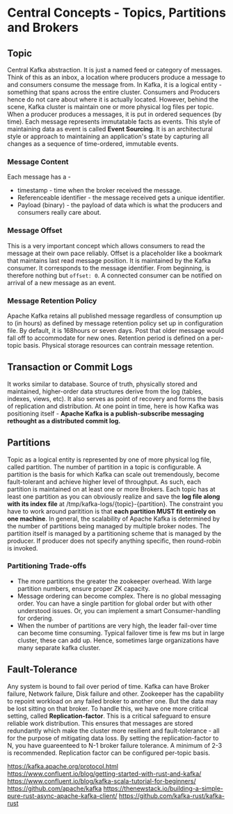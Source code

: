 # Central Concepts - Topics, Partitions and Brokers

## Topic
Central Kafka abstraction. It is just a named feed or category of messages. Think of this as an inbox, a location where producers produce a message to and consumers consume the message from. In Kafka, it is a logical entity - something that spans across the entire cluster. Consumers and Producers hence do not care about where it is actually located. However, behind the scene, Kafka cluster is maintain one or more physical log files per topic.
When a producer produces a messages, it is put in ordered sequences (by time). Each message represents immutatable facts as events. This style of maintaining data as event is called **Event Sourcing**. It is an architectural style or approach to maintaining an application's state by capturing all changes as a sequence of time-ordered, immutable events.

### Message Content
Each message has a -
* timestamp - time when the broker received the message.
* Referenceable identifier - the message received gets a unique identifier.
* Payload (binary) - the payload of data which is what the producers and consumers really care about.

### Message Offset
This is a very important concept which allows consumers to read the message at their own pace reliably. Offset is a placeholder like a bookmark that maintains last read message position. It is maintained by the Kafka consumer. It corresponds to the message identifier. From beginning, is therefore nothing but ```offset: 0```. A connected consumer can be notified on arrival of a new message as an event.

### Message Retention Policy
Apache Kafka retains all published message regardless of consumption up to (in hours) as defined by message retention policy set up in configuration file. By default, it is 168hours or seven days. Post that older message would fall off to accommodate for new ones.
Retention period is defined on a per-topic basis.
Physical storage resources can contrain message retention.

## Transaction or Commit Logs
It works similar to database. Source of truth, physically stored and maintained, higher-order data structures derive from the log (tables, indexes, views, etc). It also serves as point of recovery and forms the basis of replication and distribution. At one point in time, here is how Kafka was positioning itself -
**Apache Kafka is a publish-subscribe messaging rethought as a distributed commit log.**

## Partitions
Topic as a logical entity is represented by one of more physical log file, called partition. The number of partition in a topic is configurable. A partition is the basis for which Kafka can scale out tremendously, become fault-tolerant and achieve higher level of throughput. As such, each partition is maintained on at least one or more Brokers.
Each topic has at least one partition as you can obviously realize and save the **log file along with its index file** at /tmp/kafka-logs/{topic}-{partition}. The constraint you have to work around paritition is that **each partition MUST fit entirely on one machine**.
In general, the scalability of Apache Kafka is determined by the number of partitions being managed by multiple broker nodes. The partition itself is managed by a partitioning scheme that is managed by the producer. If producer does not specify anything specific, then round-robin is invoked.

### Partitioning Trade-offs
* The more partitions the greater the zookeeper overhead. With large partition numbers, ensure proper ZK capacity. 
* Message ordering can become complex. There is no global messaging order. You can have a single partition for global order but with other understood issues. Or, you can implement a smart Consumer-handling for ordering.
* When the number of partitions are very high, the leader fail-over time can become time consuming. Typical failover time is few ms but in large cluster, these can add up. Hence, sometimes large organizations have many separate kafka cluster.

## Fault-Tolerance
Any system is bound to fail over period of time. Kafka can have Broker failure, Network failure, Disk failure and other. Zookeeper has the capability to repoint workload on any failed broker to another one. But the data may be lost sitting on that broker. To handle this, we have one more critical setting, called **Replication-factor**. This is a critical safeguard to ensure reliable work distribution. This ensures that messages are stored redundantly which make the cluster more resilient and fault-tolerance - all for the purpose of mitigating data loss.
By setting the replication-factor to N, you have guareenteed to N-1 broker failure tolerance. A minimum of 2-3 is recommended.
Replication factor can be configured per-topic basis.


https://kafka.apache.org/protocol.html
https://www.confluent.io/blog/getting-started-with-rust-and-kafka/
https://www.confluent.io/blog/kafka-scala-tutorial-for-beginners/
https://github.com/apache/kafka
https://thenewstack.io/building-a-simple-pure-rust-async-apache-kafka-client/
https://github.com/kafka-rust/kafka-rust

